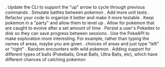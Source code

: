 . Update the CLI to support the "up" arrow to cycle through previous commands
. Simulate battles between pokemon
. Add more unit tests
. Refactor your code to organize it better and make it more testable
. Keep pokemon in a "party" and allow them to level up
. Allow for pokemon that are caught to evolve after a set amount of time
. Persist a user's Pokedex to disk so they can save progress between sessions
. Use the PokeAPI to make exploration more interesting. For example, rather than typing the names of areas, maybe you are given . choices of areas and just type "left" or "right"
. Random encounters with wild pokemon
. Adding support for different types of balls (Pokeballs, Great Balls, Ultra Balls, etc), which have different chances of catching pokemon